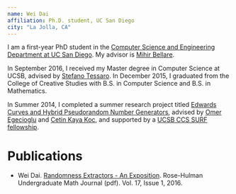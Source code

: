 ```yaml
---
name: Wei Dai
affiliation: Ph.D. student, UC San Diego
city: "La Jolla, CA"
---
```


I am a first-year PhD student in the [Computer Science and Engineering Department at UC San Diego](http://cse.ucsd.edu/).  My advisor is [Mihir Bellare](https://cseweb.ucsd.edu/~mihir/).

In September 2016, I received my Master degree in Computer Science at UCSB, advised by [Stefano Tessaro](http://www.cs.ucsb.edu/~tessaro/). In December 2015, I graduated from the College of Creative Studies with B.S. in Computer Science and B.S. in Mathematics.

In Summer 2014, I completed a summer research project titled [Edwards Curves and Hybrid Pseudorandom Number Generators](http://cseweb.ucsd.edu/~weidai/files/2014/SURF-poster.pdf), advised by [Omer Egecioglu](http://www.cs.ucsb.edu/~omer/) and [Cetin Kaya Koc](http://koclab.cs.ucsb.edu/koc.html), and supported by a [UCSB CCS SURF fellowship](https://www.ccs.ucsb.edu/creative-activity/surf-program-0).

# Publications

* Wei Dai. <a href="http://cseweb.ucsd.edu/~weidai/files/2015/SeniorThesis.pdf">Randomness Extractors - An Exposition</a>.  Rose-Hulman Undergraduate Math
  Journal (pdf). Vol. 17, Issue 1, 2016.



